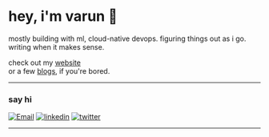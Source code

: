 # hey, i'm varun 👋

mostly building with ml, cloud-native devops. figuring things out as i go. writing when it makes sense.

check out my [website](https://varunnarsana.vercel.app/)  
or a few [blogs](https://hashnode.com/@varunnarsana), if you're bored.

---

### say hi

[![Email](https://img.shields.io/badge/email-grey?style=flat&logo=gmail&logoColor=white)](mailto:varunvn353@gmail.com)
[![linkedin](https://img.shields.io/badge/linkedin-blue?style=flat&logo=linkedin&logoColor=white)](https://linkedin.com/in/varunnarsanare)
[![twitter](https://img.shields.io/badge/twitter-1DA1F2?style=flat&logo=twitter&logoColor=white)](https://x.com/varun_narsana)

---


